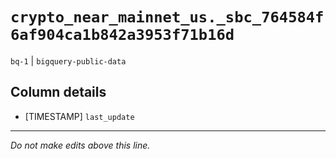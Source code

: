 # `crypto_near_mainnet_us._sbc_764584f6af904ca1b842a3953f71b16d`
`bq-1` | `bigquery-public-data`

## Column details
* [TIMESTAMP] `last_update`

-------------------------------------------------------------------------------
*Do not make edits above this line.*
